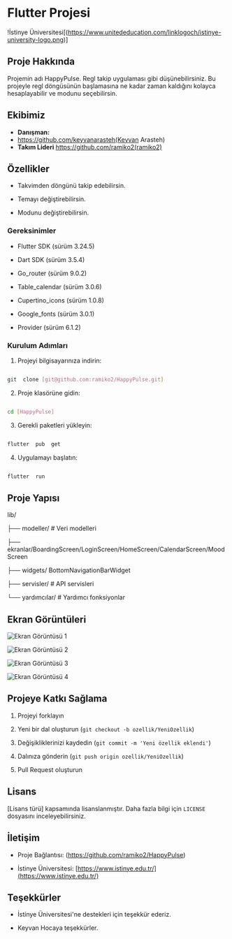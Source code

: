 
# Flutter Projesi



!İstinye Üniversitesi[(https://www.unitededucation.com/linklogoch/istinye-university-logo.png)]



## Proje Hakkında

Projemin adı HappyPulse. Regl takip uygulaması gibi düşünebilirsiniz. Bu projeyle regl döngüsünün başlamasına ne kadar zaman kaldığını kolayca hesaplayabilir ve modunu seçebilirsin.



## Ekibimiz

-  **Danışman:**
-  https://github.com/keyvanarasteh(Keyvan Arasteh)
-  **Takım Lideri**
   https://github.com/ramiko2(ramiko2)



## Özellikler

- Takvimden döngünü takip edebilirsin.

- Temayı değiştirebilirsin.

- Modunu değiştirebilirsin.



### Gereksinimler

- Flutter SDK (sürüm 3.24.5)

- Dart SDK (sürüm  3.5.4)

- Go_router (sürüm 9.0.2)
  
- Table_calendar (sürüm 3.0.6)
  
- Cupertino_icons (sürüm 1.0.8)
  
- Google_fonts (sürüm 3.0.1)

- Provider (sürüm 6.1.2)


### Kurulum Adımları

1. Projeyi bilgisayarınıza indirin:

```bash

git  clone [git@github.com:ramiko2/HappyPulse.git]

```



2. Proje klasörüne gidin:

```bash

cd [HappyPulse]

```



3. Gerekli paketleri yükleyin:

```bash

flutter  pub  get

```



4. Uygulamayı başlatın:

```bash

flutter  run

```



## Proje Yapısı

lib/

├── modeller/ # Veri modelleri

├── ekranlar/BoardingScreen/LoginScreen/HomeScreen/CalendarScreen/MoodScreen

├── widgets/ BottomNavigationBarWidget

├── servisler/ # API servisleri

└── yardımcılar/ # Yardımcı fonksiyonlar




## Ekran Görüntüleri

![Ekran Görüntüsü 1](assets/images/a.png)

![Ekran Görüntüsü 2](assets/images/b.png)

![Ekran Görüntüsü 3](assets/images/c.png)

![Ekran Görüntüsü 4](assets/images/d.png)





## Projeye Katkı Sağlama

1. Projeyi forklayın

2. Yeni bir dal oluşturun (`git checkout -b ozellik/YeniOzellik`)

3. Değişikliklerinizi kaydedin (`git commit -m 'Yeni özellik eklendi'`)

4. Dalınıza gönderin (`git push origin ozellik/YeniOzellik`)

5. Pull Request oluşturun



## Lisans

[Lisans türü] kapsamında lisanslanmıştır. Daha fazla bilgi için `LICENSE` dosyasını inceleyebilirsiniz.



## İletişim

- Proje Bağlantısı: (https://github.com/ramiko2/HappyPulse)

- İstinye Üniversitesi: [https://www.istinye.edu.tr/](https://www.istinye.edu.tr/)



## Teşekkürler

- İstinye Üniversitesi'ne destekleri için teşekkür ederiz.

- Keyvan Hocaya teşekkürler.



